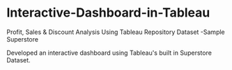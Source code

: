 # Interactive-Dashboard-in-Tableau
Profit, Sales &amp; Discount Analysis Using Tableau Repository Dataset -Sample Superstore

Developed an interactive dashboard using Tableau's built in Superstore Dataset. 
